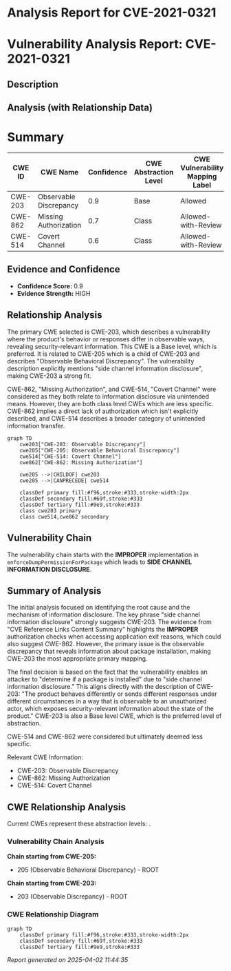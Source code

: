 # Analysis Report for CVE-2021-0321

# Vulnerability Analysis Report: CVE-2021-0321

## Description



## Analysis (with Relationship Data)

# Summary
| CWE ID | CWE Name | Confidence | CWE Abstraction Level | CWE Vulnerability Mapping Label | CWE-Vulnerability Mapping Notes |
|---|---|---|---|---|---|
| CWE-203 | Observable Discrepancy | 0.9 | Base | Allowed | Primary CWE |
| CWE-862 | Missing Authorization | 0.7 | Class | Allowed-with-Review | Secondary Candidate |
| CWE-514 | Covert Channel | 0.6 | Class | Allowed-with-Review | Secondary Candidate |

## Evidence and Confidence

*   **Confidence Score:** 0.9
*   **Evidence Strength:** HIGH

## Relationship Analysis
The primary CWE selected is CWE-203, which describes a vulnerability where the product's behavior or responses differ in observable ways, revealing security-relevant information. This CWE is a Base level, which is preferred. It is related to CWE-205 which is a child of CWE-203 and describes "Observable Behavioral Discrepancy". The vulnerability description explicitly mentions "side channel information disclosure", making CWE-203 a strong fit.

CWE-862, "Missing Authorization", and CWE-514, "Covert Channel" were considered as they both relate to information disclosure via unintended means. However, they are both class level CWEs which are less specific. CWE-862 implies a direct lack of authorization which isn't explicitly described, and CWE-514 describes a broader category of unintended information transfer.

```mermaid
graph TD
    cwe203["CWE-203: Observable Discrepancy"]
    cwe205["CWE-205: Observable Behavioral Discrepancy"]
    cwe514["CWE-514: Covert Channel"]
    cwe862["CWE-862: Missing Authorization"]

    cwe205 -->|CHILDOF| cwe203
    cwe205 -->|CANPRECEDE| cwe514
    
    classDef primary fill:#f96,stroke:#333,stroke-width:2px
    classDef secondary fill:#69f,stroke:#333
    classDef tertiary fill:#9e9,stroke:#333
    class cwe203 primary
    class cwe514,cwe862 secondary
```

## Vulnerability Chain
The vulnerability chain starts with the **IMPROPER** implementation in `enforceDumpPermissionForPackage` which leads to **SIDE CHANNEL INFORMATION DISCLOSURE**.

## Summary of Analysis
The initial analysis focused on identifying the root cause and the mechanism of information disclosure. The key phrase "side channel information disclosure" strongly suggests CWE-203. The evidence from "CVE Reference Links Content Summary" highlights the **IMPROPER** authorization checks when accessing application exit reasons, which could also suggest CWE-862. However, the primary issue is the observable discrepancy that reveals information about package installation, making CWE-203 the most appropriate primary mapping.

The final decision is based on the fact that the vulnerability enables an attacker to "determine if a package is installed" due to "side channel information disclosure." This aligns directly with the description of CWE-203: "The product behaves differently or sends different responses under different circumstances in a way that is observable to an unauthorized actor, which exposes security-relevant information about the state of the product." CWE-203 is also a Base level CWE, which is the preferred level of abstraction.

CWE-514 and CWE-862 were considered but ultimately deemed less specific.

Relevant CWE Information:
- CWE-203: Observable Discrepancy
- CWE-862: Missing Authorization
- CWE-514: Covert Channel


## CWE Relationship Analysis

Current CWEs represent these abstraction levels: .


### Vulnerability Chain Analysis

**Chain starting from CWE-205:**
- 205 (Observable Behavioral Discrepancy) - ROOT


**Chain starting from CWE-203:**
- 203 (Observable Discrepancy) - ROOT



### CWE Relationship Diagram

```mermaid
graph TD
    classDef primary fill:#f96,stroke:#333,stroke-width:2px
    classDef secondary fill:#69f,stroke:#333
    classDef tertiary fill:#9e9,stroke:#333
```



*Report generated on 2025-04-02 11:44:35*
